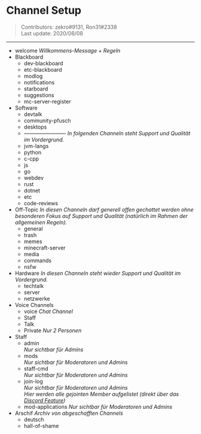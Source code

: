 # Channel Setup 
> Contributors: zekro#9131, Ron31#2338  
> Last update:  2020/08/08

---

- welcome 
  *Willkommens-Message + Regeln*
- Blackboard
  - dev-blackboard
  - etc-blackboard
  - modlog
  - notifications
  - starboard
  - suggestions
  - mc-server-register
- Software
  - devtalk
  - community-pfusch
  - desktops
  - ————————
  *In folgenden Channeln steht Support und Qualität im Vordergrund.*
  - jvm-langs
  - python
  - c-cpp
  - js
  - go
  - webdev
  - rust
  - dotnet
  - etc
  - code-reviews
- Off-Topic
  *In diesen Channeln darf generell offen gechattet werden ohne besonderen Fokus auf Support und Qualität (natürlich im Rahmen der allgemeinen Regeln).*
  - general
  - trash
  - memes
  - minecraft-server
  - media
  - commands
  - nsfw
- Hardware
*In diesen Channeln steht wieder Support und Qualität im Vordergrund.*
  - techtalk
  - server
  - netzwerke
- Voice Channels
  - voice *Chat Channel*
  - Staff
  - Talk 
  - Private *Nur 2 Personen*
- Staff
  - admin  
    *Nur sichtbar für Admins*
  - mods  
    *Nur sichtbar für Moderatoren und Admins*
  - staff-cmd  
    *Nur sichtbar für Moderatoren und Admins*
  - join-log  
    *Nur sichtbar für Moderatoren und Admins*  
    *Hier werden alle gejointen Member aufgelistet (direkt über das [Discord Feature](https://i.zekro.de/Discord_2019-01-10_16-23-08.png))*
  - mod-applications
    *Nur sichtbar für Moderatoren und Admins*
- Arschif *Archiv von abgeschafften Channels*
  - deutsch
  - hall-of-shame
